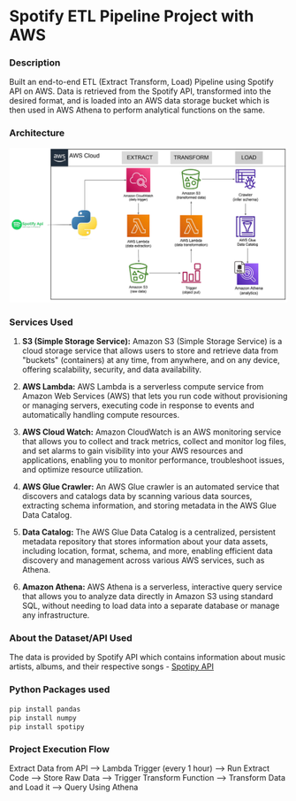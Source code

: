 # Spotify ETL Pipeline Project with AWS

### Description
Built an end-to-end ETL (Extract Transform, Load) Pipeline using Spotify API on AWS. Data is retrieved from the Spotify API, transformed into the desired format, and is loaded into an AWS data storage bucket which is then used in AWS Athena to perform analytical functions on the same.

### Architecture

![Architecture Diagram](https://github.com/Prithvijuloori/spotify-etl-pipeline/blob/main/Spotify%20Data%20Pipeline%20Project%20Using%20AWS.png)


### Services Used
1. **S3 (Simple Storage Service):** Amazon S3 (Simple Storage Service) is a cloud storage service that allows users to store and retrieve data from "buckets" (containers) at any time, from anywhere, and on any device, offering scalability, security, and data availability.

2. **AWS Lambda:** AWS Lambda is a serverless compute service from Amazon Web Services (AWS) that lets you run code without provisioning or managing servers, executing code in response to events and automatically handling compute resources.

3. **AWS Cloud Watch:** Amazon CloudWatch is an AWS monitoring service that allows you to collect and track metrics, collect and monitor log files, and set alarms to gain visibility into your AWS resources and applications, enabling you to monitor performance, troubleshoot issues, and optimize resource utilization.

4. **AWS Glue Crawler:** An AWS Glue crawler is an automated service that discovers and catalogs data by scanning various data sources, extracting schema information, and storing metadata in the AWS Glue Data Catalog.

5. **Data Catalog:** The AWS Glue Data Catalog is a centralized, persistent metadata repository that stores information about your data assets, including location, format, schema, and more, enabling efficient data discovery and management across various AWS services, such as Athena.

6. **Amazon Athena:** AWS Athena is a serverless, interactive query service that allows you to analyze data directly in Amazon S3 using standard SQL, without needing to load data into a separate database or manage any infrastructure.


### About the Dataset/API Used
The data is provided by Spotify API which contains information about music artists, albums, and their respective songs - [Spotipy API](https://spotipy.readthedocs.io/en/latest/)

### Python Packages used
```
pip install pandas
pip install numpy
pip install spotipy
```

### Project Execution Flow
Extract Data from API --> Lambda Trigger (every 1 hour) --> Run Extract Code --> Store Raw Data --> Trigger Transform Function --> Transform Data and Load it --> Query Using Athena
